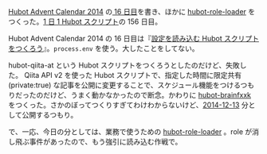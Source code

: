 [Hubot Advent Calendar 2014][hubot-adventar-2014] の[ 16 日目][hubot-adventar-2014-16]を書き、ほかに [hubot-role-loader][gh:bouzuya/hubot-role-loader] をつくった。[1 日 1 Hubot スクリプト][hubot-script-per-day]の 156 日目。

Hubot Advent Calendar 2014 の 16 日目は『[設定を読み込む Hubot スクリプトをつくろう][hubot-adventar-2014-16]』。`process.env` を使う。大したことをしてない。

hubot-qiita-at という Hubot スクリプトをつくろうとしたのだけど、失敗した。 Qiita API v2 を使った Hubot スクリプトで、指定した時間に限定共有 (private:true) な記事を公開に変更することで、スケジュール機能をつけるつもりだったのだけど、うまく動かなかったので断念。かわりに [hubot-brainfxxk][gh:bouzuya/hubot-brainfxxk] をつくった。さかのぼってつくりすぎてわけわからないけど、[2014-12-13][] 分として公開するつもり。

で、一応、今日の分としては、業務で使うための [hubot-role-loader][gh:bouzuya/hubot-role-loader] 。role が消し飛ぶ事件があったので、もう強引に読み込む作戦で。

[2014-12-13]: http://blog.bouzuya.net/2014/12/13/
[hubot-adventar-2014]: http://www.adventar.org/calendars/384
[hubot-adventar-2014-16]: http://qiita.com/bouzuya/items/d65a394cac9e76b56d3d
[hubot-script-per-day]: http://blog.bouzuya.net/posts?tags=hubot-script-per-day
[gh:bouzuya/hubot-role-loader]: https://github.com/bouzuya/hubot-role-loader
[gh:bouzuya/hubot-brainfxxk]: https://github.com/bouzuya/hubot-brainfxxk
